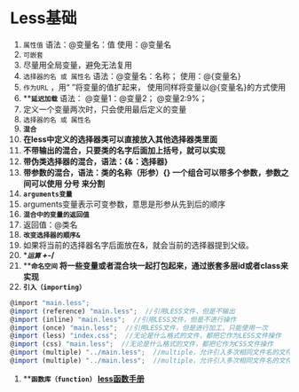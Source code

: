# Less基础

1. `属性值`
语法：@变量名：值
使用：@变量名
2. `可嵌套`
3. 尽量用全局变量，避免无法复用
4. `选择器的名 或 属性名`
语法：@变量名：名称；
使用：@{变量名}
5. `作为URL`
，用“ ”将变量的值扩起来，
使用同样将变量以@{变量名}的方式使用
6. ****`延迟加载`**
语法：
  @变量1：@变量2；
  @变量2:9%；
7. 定义一个变量两次时，只会使用最后定义的变量
8. `选择器的名 或 属性名`
9. ****`混合`****
10. **在less中定义的选择器类可以直接放入其他选择器类里面**
11. **不带输出的混合，只要类的名字后面加上括号，就可以实现**
12. ****带伪类选择器的混合，语法：{&：选择器}****
13. **带参数的混合，语法：类的名称（形参）{}
一个组合可以带多个参数，参数之间可以使用 分号 来分割**
14. ****`arguments变量`****
15. arguments变量表示可变参数，意思是形参从先到后的顺序
16. ****`混合中的变量的返回值`**** 
17. 返回值：@类名
18. ****`改变选择器的顺序&`****
19. 如果将当前的选择器名字后面放在&，就会当前的选择器提到父级。
20. ****`运算` +-*/** 
21. ****`命名空间` 
将一些变量或者混合块一起打包起来，通过嵌套多层id或者class来实现**
22. ****`引入（importing）`****

```jsx
@import "main.less";
@import (reference) "main.less";  //引用LESS文件，但是不输出
@import (inline) "main.less";  //引用LESS文件，但是不进行操作
@import (once) "main.less";  //引用LESS文件，但是进行加工，只能使用一次
@import (less) "index.css";  //无论是什么格式的文件，都把它作为LESS文件操作
@import (css) "main.less";  //无论是什么格式的文件，都把它作为CSS文件操作
@import (multiple) "../main.less";  //multiple，允许引入多次相同文件名的文件
@import (multiple) "../main.less";  //multiple，允许引入多次相同文件名的文件
```

1. ****`函数库（function）`   [less函数手册](https://less.bootcss.com/functions/)**